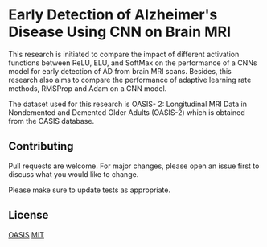 # Early Detection of Alzheimer's Disease Using CNN on Brain MRI

This
research is initiated to compare the impact of different activation functions between
ReLU, ELU, and SoftMax on the performance of a CNNs model for early detection of AD from brain MRI scans. Besides, this research also aims to compare the performance of adaptive learning rate methods, RMSProp and Adam on a CNN model.

The dataset used for this research is OASIS-
2: Longitudinal MRI Data in Nondemented and Demented Older Adults (OASIS-2)
which is obtained from the OASIS database.


## Contributing

Pull requests are welcome. For major changes, please open an issue first
to discuss what you would like to change.

Please make sure to update tests as appropriate.

## License

[OASIS](https://www.oasis-brains.org/) [MIT](https://choosealicense.com/licenses/mit/)
